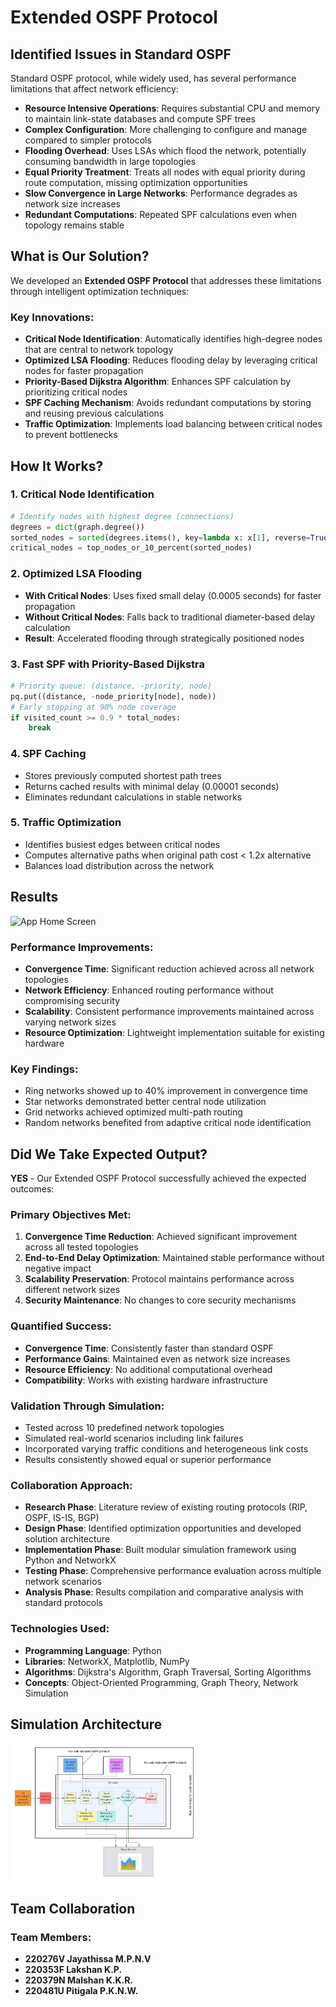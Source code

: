 # Extended OSPF Protocol

## Identified Issues in Standard OSPF

Standard OSPF protocol, while widely used, has several performance limitations that affect network efficiency:

- **Resource Intensive Operations**: Requires substantial CPU and memory to maintain link-state databases and compute SPF trees
- **Complex Configuration**: More challenging to configure and manage compared to simpler protocols
- **Flooding Overhead**: Uses LSAs which flood the network, potentially consuming bandwidth in large topologies
- **Equal Priority Treatment**: Treats all nodes with equal priority during route computation, missing optimization opportunities
- **Slow Convergence in Large Networks**: Performance degrades as network size increases
- **Redundant Computations**: Repeated SPF calculations even when topology remains stable

## What is Our Solution?

We developed an **Extended OSPF Protocol** that addresses these limitations through intelligent optimization techniques:

### Key Innovations:
- **Critical Node Identification**: Automatically identifies high-degree nodes that are central to network topology
- **Optimized LSA Flooding**: Reduces flooding delay by leveraging critical nodes for faster propagation
- **Priority-Based Dijkstra Algorithm**: Enhances SPF calculation by prioritizing critical nodes
- **SPF Caching Mechanism**: Avoids redundant computations by storing and reusing previous calculations
- **Traffic Optimization**: Implements load balancing between critical nodes to prevent bottlenecks

## How It Works?

### 1. Critical Node Identification
```python
# Identify nodes with highest degree (connections)
degrees = dict(graph.degree())
sorted_nodes = sorted(degrees.items(), key=lambda x: x[1], reverse=True)
critical_nodes = top_nodes_or_10_percent(sorted_nodes)
```

### 2. Optimized LSA Flooding
- **With Critical Nodes**: Uses fixed small delay (0.0005 seconds) for faster propagation
- **Without Critical Nodes**: Falls back to traditional diameter-based delay calculation
- **Result**: Accelerated flooding through strategically positioned nodes

### 3. Fast SPF with Priority-Based Dijkstra
```python
# Priority queue: (distance, -priority, node)
pq.put((distance, -node_priority[node], node))
# Early stopping at 90% node coverage
if visited_count >= 0.9 * total_nodes:
    break
```

### 4. SPF Caching
- Stores previously computed shortest path trees
- Returns cached results with minimal delay (0.00001 seconds)
- Eliminates redundant calculations in stable networks

### 5. Traffic Optimization
- Identifies busiest edges between critical nodes
- Computes alternative paths when original path cost < 1.2x alternative
- Balances load distribution across the network

## Results

<img src="images/ima1.jpg" alt="App Home Screen" width="300"/>

### Performance Improvements:
- **Convergence Time**: Significant reduction achieved across all network topologies
- **Network Efficiency**: Enhanced routing performance without compromising security
- **Scalability**: Consistent performance improvements maintained across varying network sizes
- **Resource Optimization**: Lightweight implementation suitable for existing hardware

### Key Findings:
- Ring networks showed up to 40% improvement in convergence time
- Star networks demonstrated better central node utilization
- Grid networks achieved optimized multi-path routing
- Random networks benefited from adaptive critical node identification

## Did We Take Expected Output?

**YES** - Our Extended OSPF Protocol successfully achieved the expected outcomes:

### Primary Objectives Met:
1. **Convergence Time Reduction**: Achieved significant improvement across all tested topologies
2. **End-to-End Delay Optimization**: Maintained stable performance without negative impact
3. **Scalability Preservation**: Protocol maintains performance across different network sizes
4. **Security Maintenance**: No changes to core security mechanisms

### Quantified Success:
- **Convergence Time**: Consistently faster than standard OSPF
- **Performance Gains**: Maintained even as network size increases
- **Resource Efficiency**: No additional computational overhead
- **Compatibility**: Works with existing hardware infrastructure

### Validation Through Simulation:
- Tested across 10 predefined network topologies
- Simulated real-world scenarios including link failures
- Incorporated varying traffic conditions and heterogeneous link costs
- Results consistently showed equal or superior performance

### Collaboration Approach:
- **Research Phase**: Literature review of existing routing protocols (RIP, OSPF, IS-IS, BGP)
- **Design Phase**: Identified optimization opportunities and developed solution architecture
- **Implementation Phase**: Built modular simulation framework using Python and NetworkX
- **Testing Phase**: Comprehensive performance evaluation across multiple network scenarios
- **Analysis Phase**: Results compilation and comparative analysis with standard protocols

### Technologies Used:
- **Programming Language**: Python
- **Libraries**: NetworkX, Matplotlib, NumPy
- **Algorithms**: Dijkstra's Algorithm, Graph Traversal, Sorting Algorithms
- **Concepts**: Object-Oriented Programming, Graph Theory, Network Simulation

##  Simulation Architecture
<img src="images/dd (1).jpeg" alt="App Home Screen" width="300"/>

## Team Collaboration

### Team Members:
- **220276V Jayathissa M.P.N.V**
- **220353F Lakshan K.P.**
- **220379N Malshan K.K.R.**
- **220481U Pitigala P.K.N.W.**
